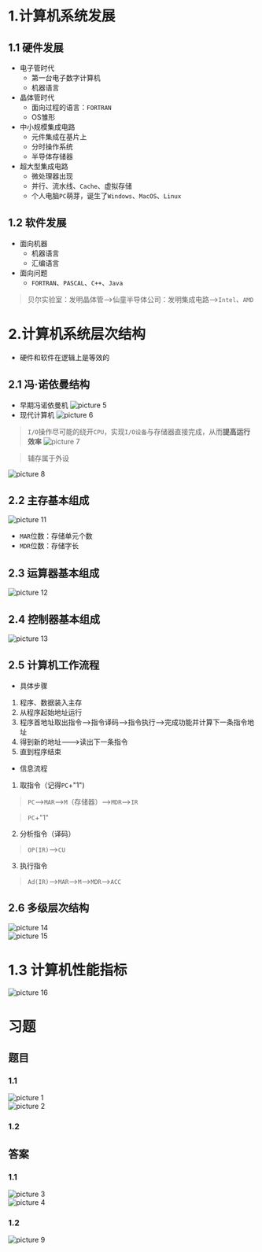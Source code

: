 # 1.计算机系统发展

## 1.1 硬件发展
- 电子管时代
  - 第一台电子数字计算机
  - 机器语言
- 晶体管时代
  - 面向过程的语言：`FORTRAN`
  - OS雏形
- 中小规模集成电路
  - 元件集成在基片上
  - 分时操作系统
  - 半导体存储器
- 超大型集成电路
  - 微处理器出现
  - 并行、流水线、`Cache`、虚拟存储
  - 个人电脑`PC`萌芽，诞生了`Windows`、`MacOS`、`Linux`


## 1.2 软件发展
- 面向机器
  - 机器语言
  - 汇编语言
- 面向问题
  - `FORTRAN`、`PASCAL`、`C++`、`Java`

> 贝尔实验室：发明晶体管——>仙童半导体公司：发明集成电路——>`Intel`、`AMD`

# 2.计算机系统层次结构

- 硬件和软件在逻辑上是等效的

## 2.1 冯·诺依曼结构
- 早期冯诺依曼机
![picture 5](../assets/ae2f010fb4c1714a6cd31f93277dc39ef9bfb60f44942026e5468fc26e44967b.png)  
- 现代计算机
![picture 6](../assets/4688f96e88034e89e89acd7ed89be6e03c1c36648066c27aaaf726cbb6af1bf5.png)  
> `I/O`操作尽可能的绕开`CPU`，实现`I/O设备`与存储器直接完成，从而**提高运行效率**
![picture 7](../assets/06dda3b1d1317a5faad6505d35ccc30b85641cc25117ab867c0b33fcd827d316.png)  

> 辅存属于外设

![picture 8](../assets/1cf9ec7869813d5d3c81f2bb922902240658cdf4866d9150d5358cca5fde5dd0.png)  

## 2.2 主存基本组成
![picture 11](../assets/c6abd8eb479c0f1ff12c8484c5388b827a2784782770b4fc77e2eb6b703ddc62.png)  
- `MAR`位数：存储单元个数
- `MDR`位数：存储字长


## 2.3 运算器基本组成
![picture 12](../assets/2490f895a2fc66d9d2b52cc8551ec7151a021b4c51d1a2311a494c9131ed7adf.png)  

## 2.4 控制器基本组成
![picture 13](../assets/4d653bfdc55ce4f07921a0a4b02b036ae8ba36d4087a327dfe534bc067b43e2c.png)  

## 2.5 计算机工作流程
- 具体步骤

1. 程序、数据装入主存
2. 从程序起始地址运行
3. 程序首地址取出指令——>指令译码——>指令执行——>完成功能并计算下一条指令地址
4. 得到新的地址———>读出下一条指令
5. 直到程序结束

- 信息流程

1. 取指令（记得`PC`+"1")
> `PC`——>`MAR`——>`M`（存储器）——>`MDR`——>`IR`

> `PC`+"1"
2. 分析指令（译码）
> `OP(IR)`——>`CU`
3. 执行指令
> `Ad(IR)`——>`MAR`——>`M`——>`MDR`——>`ACC`

## 2.6 多级层次结构
![picture 14](../assets/7d7be823641ab7ec8950136c838a2c1149bb255bcd5bd1a99862a7ecfa3c783f.png)  
![picture 15](../assets/3f4a6a6e8c461b574e0a331a4c430854ea6c93213c7206ad33ffec6e9b451709.png)  


# 1.3 计算机性能指标
![picture 16](../assets/b2a0551cde4c41fd8d44c210399462e707468f41128a9bac4f8fe7a915d42189.png)  


# 习题
## 题目
### 1.1
![picture 1](../assets/f1bd15668dfa87c8a71cf7d75b04c58b7379fc56c1003fe38b0886d7896e18c1.png)  
![picture 2](../assets/49e778abb836486a8a273c5645857a8f9096d10787608a0a9822cb39f6dbe273.png)  

### 1.2

## 答案


### 1.1
![picture 3](../assets/19f81dc2c31fab954545253f48e8f116647805b9ee7bd52338a713d104a74f92.png)  
![picture 4](../assets/267ceba88446207f1904f8cfaf70b629426e0193ed2c3e0e99f376d8302d8bf6.png)  

### 1.2
![picture 9](../assets/1e28dab20536b479296ebaf52440774e35ed71aad23a8616244f40a66efab40d.png)  
